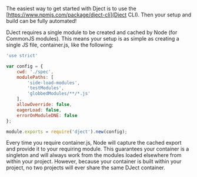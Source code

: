 <!--bl
(filemeta
    (title "Getting Started"))
/bl-->

The easiest way to get started with Dject is to use the [https://www.npmjs.com/package/dject-cli](Dject CLI). Then your setup and build can be fully automated!

DJect requires a single module to be created and cached by Node (for CommonJS modules). This means your setup is as simple as creating a single JS file, container.js, like the following:

```javascript
'use strict'

var config = {
    cwd: './spec',
    modulePaths: [
        'side-load-modules',
        'testModules',
        'globbedModules/**/*.js'
    ],
    allowOverride: false,
    eagerLoad: false,
    errorOnModuleDNE: false
};

module.exports = require('dject').new(config);
```

Every time you require container.js, Node will capture the cached export and provide it to your requiring module.  This
guarantees your container is a singleton and will always work from the modules loaded elsewhere from within your project.
However, because your container is built within your project, no two projects will ever share the same DJect container.
